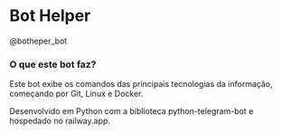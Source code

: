 # Bot Helper  
@botheper_bot

### O que este bot faz?
Este bot exibe os comandos das principais tecnologias da informação, começando por Git, Linux e Docker.

Desenvolvido em Python com a biblioteca python-telegram-bot e hospedado no railway.app.

